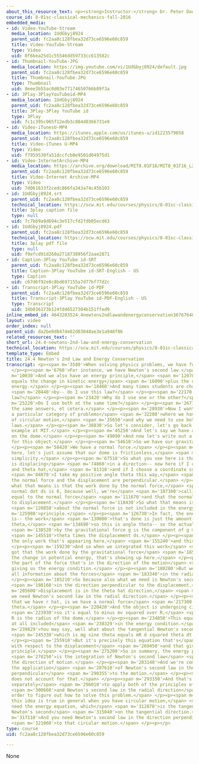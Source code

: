```yaml
---
about_this_resource_text: <p><strong>Instructor:</strong> Dr. Peter Dourmashkin</p>
course_id: 8-01sc-classical-mechanics-fall-2016
embedded_media:
- id: Video-YouTube-Stream
  media_location: 1UdGbyj8924
  parent_uid: fc2aa8c128fbea32d73ce6596e60c859
  title: Video-YouTube-Stream
  type: Video
  uid: 0f6bea25d1c55546dd59733cc613582c
- id: Thumbnail-YouTube-JPG
  media_location: https://img.youtube.com/vi/1UdGbyj8924/default.jpg
  parent_uid: fc2aa8c128fbea32d73ce6596e60c859
  title: Thumbnail-YouTube-JPG
  type: Thumbnail
  uid: 8eee3b55ac0d03e77174650766b89f3a
- id: 3Play-3PlayYouTubeid-MP4
  media_location: 1UdGbyj8924
  parent_uid: fc2aa8c128fbea32d73ce6596e60c859
  title: 3Play-3Play YouTube id
  type: 3Play
  uid: fc1c395c965f12edb3c884d0366731e9
- id: Video-iTunesU-MP4
  media_location: https://itunes.apple.com/us/itunes-u/id1223579658
  parent_uid: fc2aa8c128fbea32d73ce6596e60c859
  title: Video-iTunes U-MP4
  type: Video
  uid: f7959530fa51dccfcb0e9501d04975d1
- id: Video-InternetArchive-MP4
  media_location: https://archive.org/download/MIT8.01F16/MIT8_01F16_L24v04_360p.mp4
  parent_uid: fc2aa8c128fbea32d73ce6596e60c859
  title: Video-Internet Archive-MP4
  type: Video
  uid: 7d061633f2cedc866fa343a74c45b103
- id: 1UdGbyj8924.srt
  parent_uid: fc2aa8c128fbea32d73ce6596e60c859
  technical_location: https://ocw.mit.edu/courses/physics/8-01sc-classical-mechanics-fall-2016/week-8-potential-energy-and-energy-conservation/24.4-newtons-2nd-law-and-energy-conservation/24.4-newtons-2nd-law-and-energy-conservation/1UdGbyj8924.srt
  title: 3play caption file
  type: null
  uid: 7c7bb9a9d694c3e517cfd2fdb05ecd63
- id: 1UdGbyj8924.pdf
  parent_uid: fc2aa8c128fbea32d73ce6596e60c859
  technical_location: https://ocw.mit.edu/courses/physics/8-01sc-classical-mechanics-fall-2016/week-8-potential-energy-and-energy-conservation/24.4-newtons-2nd-law-and-energy-conservation/24.4-newtons-2nd-law-and-energy-conservation/1UdGbyj8924.pdf
  title: 3play pdf file
  type: null
  uid: f9efcd91d260a2718738956f2aae2871
- id: Caption-3Play YouTube id-SRT
  parent_uid: fc2aa8c128fbea32d73ce6596e60c859
  title: Caption-3Play YouTube id-SRT-English - US
  type: Caption
  uid: c67d6f92e8c8bd697155a7d77bf77d2c
- id: Transcript-3Play YouTube id-PDF
  parent_uid: fc2aa8c128fbea32d73ce6596e60c859
  title: Transcript-3Play YouTube id-PDF-English - US
  type: Transcript
  uid: 34b036173b124fd46527304b151ffed9
inline_embed_id: 4643203524.4newtons2ndlawandenergyconservation36767648
layout: video
order_index: null
parent_uid: da2be0d8474e82d83048ae3e1a948f86
related_resources_text: ''
short_url: 24.4-newtons-2nd-law-and-energy-conservation
technical_location: https://ocw.mit.edu/courses/physics/8-01sc-classical-mechanics-fall-2016/week-8-potential-energy-and-energy-conservation/24.4-newtons-2nd-law-and-energy-conservation/24.4-newtons-2nd-law-and-energy-conservation
template_type: Embed
title: 24.4 Newton's 2nd Law and Energy Conservation
transcript: <p><span m='3580'>When solving physics problems, we have fundamental principles.</span>
  </p><p><span m='6760'>For instance, we have Newton's second law.</span> </p><p><span
  m='10030'>And we also have an energy principle,</span> <span m='12070'>work non-conservative
  equals the change in kinetic energy</span> <span m='16090'>plus the change in potential
  energy.</span> </p><p><span m='18460'>And many times students are challenged</span>
  <span m='20440'>by-- do I use this law?</span> </p><p><span m='22170'>Do I use that
  law?</span> </p><p><span m='23420'>Why do I use one or the other?</span> </p><p><span
  m='25220'>Do I use both at the same time?</span> </p><p><span m='26710'>Can I get
  the same answers, et cetera.</span> </p><p><span m='28930'>Now I want to illustrate
  a particular category of problems</span> <span m='32280'>where we have some type
  of circular motion,</span> <span m='35650'>and why we need to use both of these
  laws.</span> </p><p><span m='38830'>So let's consider, let's go back to our dome
  example at MIT.</span> </p><p><span m='45250'>And let's say we have an object that's
  on the dome.</span> </p><p><span m='49090'>And now let's write out a free body diagram
  for this object.</span> </p><p><span m='54610'>So we have our gravitational force.</span>
  </p><p><span m='58420'>We have a normal force.</span> </p><p><span m='60520'>And
  here, let's just assume that our dome is frictionless,</span> <span m='64390'>for
  simplicity.</span> </p><p><span m='67510'>So what you see here is that the object
  is displacing</span> <span m='74860'>in a direction-- now here if I choose r hat
  and theta hat,</span> <span m='81310'>and if I choose a coordinate system where</span>
  <span m='84070'>I take my positive angle theta this way,</span> <span m='86650'>that
  the normal force and the displacement are perpendicular.</span> </p><p><span m='92830'>Now
  what that means is that the work done by the normal force,</span> <span m='101860'>F
  normal dot ds is 0, because well, we're</span> <span m='107380'>calling F normal
  equal to the normal force</span> <span m='111670'>and that the normal force is perpendicular
  to displacement.</span> </p><p><span m='118430'>So what that means is all information</span>
  <span m='120850'>about the normal force is not included in the energy</span> <span
  m='125980'>principle.</span> </p><p><span m='126730'>In fact, the energy principle
  is-- the work</span> <span m='130000'>that's done is just the amount-- this is angle
  theta,</span> <span m='134690'>so this is angle theta-- so the actual work done</span>
  <span m='138520'>by the gravitational force g is the component of g mg sine</span>
  <span m='145510'>theta times the displacement ds.</span> </p><p><span m='150520'>So
  the only work that's appearing here,</span> <span m='155240'>and this is conservative.</span>
  </p><p><span m='159230'>And so when we integrated this work</span> <span m='162010'>and
  got that the work done by the gravitational force</span> <span m='165280'>is minus
  the change in potential energy, that's showing up here.</span> </p><p><span m='170780'>So
  the part of the force that's in the direction of the motion</span> <span m='176530'>is
  giving us the energy condition.</span> </p><p><span m='180280'>But we're losing
  all information about the forces</span> <span m='183340'>in the radial direction.</span>
  </p><p><span m='185210'>So because also what we need is Newton's second law</span>
  <span m='198160'>in the direction perpendicular to the displacement.</span> </p><p><span
  m='205600'>Displacement is in the theta hat direction,</span> <span m='208400'>so
  we need Newton's second law in the radial direction.</span> </p><p><span m='212290'>And
  that we have r hat, is we have a normal force</span> <span m='217300'>minus mg co-sine
  theta.</span> </p><p><span m='220420'>And the object is undergoing circular motion,</span>
  <span m='223930'>so it's equal to minus mv squared over R,</span> <span m='231760'>where
  R is the radius of the dome.</span> </p><p><span m='234850'>This equation is not
  at all included</span> <span m='238329'>in the energy condition.</span> </p><p><span
  m='239829'>You may say, well what about the tangential Newton's second law,</span>
  <span m='245330'>which is mg sine theta equals mR d squared theta dt squared.</span>
  </p><p><span m='255910'>But it's precisely this equation that's</span> <span m='259390'>integrated
  with respect to the displacement</span> <span m='269450'>and that gives us our energy
  principle.</span> </p><p><span m='275200'>So in summary, the energy principle</span>
  <span m='278250'>is the integration of Newton's second law</span> <span m='280650'>in
  the direction of motion.</span> </p><p><span m='283140'>And we're completely missing
  the application</span> <span m='287610'>of Newton's second law in the direction
  perpendicular</span> <span m='290355'>to the motion.</span> </p><p><span m='291210'>Energy
  does not account for that.</span> </p><p><span m='293350'>And that's why we needed
  separately</span> <span m='296010'>to apply both of the principles of energy</span>
  <span m='300660'>and Newton's second law in the radial direction</span> <span m='303960'>in
  order to figure out how to solve this problem.</span> </p><p><span m='307380'>Now
  this idea is true in general when you have circular motion,</span> <span m='311410'>you
  need the energy equation, which</span> <span m='312870'>is the tangentially integrated
  Newton's second</span> <span m='315040'>on the tangential direction.</span> </p><p><span
  m='317110'>And you need Newton's second law in the direction perpendicular</span>
  <span m='321060'>to that circular motion.</span> </p><p></p>
type: course
uid: fc2aa8c128fbea32d73ce6596e60c859

---
```

None